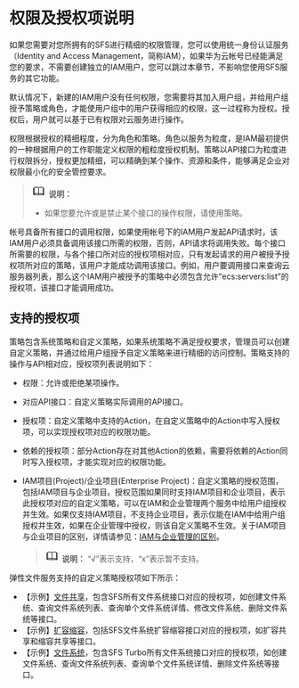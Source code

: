 # 权限及授权项说明<a name="sfs_02_0080"></a>

如果您需要对您所拥有的SFS进行精细的权限管理，您可以使用统一身份认证服务（Identity and Access  Management，简称IAM），如果华为云帐号已经能满足您的要求，不需要创建独立的IAM用户，您可以跳过本章节，不影响您使用SFS服务的其它功能。

默认情况下，新建的IAM用户没有任何权限，您需要将其加入用户组，并给用户组授予策略或角色，才能使用户组中的用户获得相应的权限，这一过程称为授权。授权后，用户就可以基于已有权限对云服务进行操作。

权限根据授权的精细程度，分为角色和策略。角色以服务为粒度，是IAM最初提供的一种根据用户的工作职能定义权限的粗粒度授权机制。策略以API接口为粒度进行权限拆分，授权更加精细，可以精确到某个操作、资源和条件，能够满足企业对权限最小化的安全管控要求。

>![](public_sys-resources/icon-note.gif) **说明：** 
>-   如果您要允许或是禁止某个接口的操作权限，请使用策略。

帐号具备所有接口的调用权限，如果使用帐号下的IAM用户发起API请求时，该IAM用户必须具备调用该接口所需的权限，否则，API请求将调用失败。每个接口所需要的权限，与各个接口所对应的授权项相对应，只有发起请求的用户被授予授权项所对应的策略，该用户才能成功调用该接口。例如，用户要调用接口来查询云服务器列表，那么这个IAM用户被授予的策略中必须包含允许“ecs:servers:list”的授权项，该接口才能调用成功。

## 支持的授权项<a name="section54925131575"></a>

策略包含系统策略和自定义策略，如果系统策略不满足授权要求，管理员可以创建自定义策略，并通过给用户组授予自定义策略来进行精细的访问控制。策略支持的操作与API相对应，授权项列表说明如下：

-   权限：允许或拒绝某项操作。
-   对应API接口：自定义策略实际调用的API接口。
-   授权项：自定义策略中支持的Action，在自定义策略中的Action中写入授权项，可以实现授权项对应的权限功能。
-   依赖的授权项：部分Action存在对其他Action的依赖，需要将依赖的Action同时写入授权项，才能实现对应的权限功能。
-   IAM项目\(Project\)/企业项目\(Enterprise Project\)：自定义策略的授权范围，包括IAM项目与企业项目。授权范围如果同时支持IAM项目和企业项目，表示此授权项对应的自定义策略，可以在IAM和企业管理两个服务中给用户组授权并生效。如果仅支持IAM项目，不支持企业项目，表示仅能在IAM中给用户组授权并生效，如果在企业管理中授权，则该自定义策略不生效。关于IAM项目与企业项目的区别，详情请参见：[IAM与企业管理的区别](https://support.huaweicloud.com/iam_faq/iam_01_0101.html)。

    >![](public_sys-resources/icon-note.gif) **说明：** 
    >“√”表示支持，“x”表示暂不支持。


弹性文件服务支持的自定义策略授权项如下所示：

-   【示例】[文件共享](SFS授权项分类.md#section481420011409)，包含SFS所有文件系统接口对应的授权项，如创建文件系统、查询文件系统列表、查询单个文件系统详情、修改文件系统、删除文件系统等接口。
-   【示例】[扩容缩容](SFS授权项分类.md#section149921655204019)，包括SFS文件系统扩容缩容接口对应的授权项，如扩容共享和缩容共享等接口。
-   【示例】[文件系统](SFS-Turbo授权项分类.md#section481420011409)，包含SFS Turbo所有文件系统接口对应的授权项，如创建文件系统、查询文件系统列表、查询单个文件系统详情、删除文件系统等接口。

